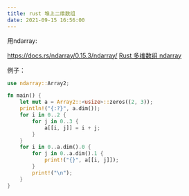 ```yaml
---
title: rust 堆上二维数组
date: 2021-09-15 16:56:00
---
```


用ndarray: 

<https://docs.rs/ndarray/0.15.3/ndarray/>
[Rust 多维数组 ndarray](https://blog.csdn.net/wsp_1138886114/article/details/108635600)

例子：

```rust
use ndarray::Array2;

fn main() {
    let mut a = Array2::<usize>::zeros((2, 3));
    println!("{:?}", a.dim());
    for i in 0..2 {
        for j in 0..3 {
            a[[i, j]] = i + j;
        }
    }
    for i in 0..a.dim().0 {
        for j in 0..a.dim().1 {
            print!("{}", a[[i, j]]);
        }
        print!("\n");
    }
}
```
